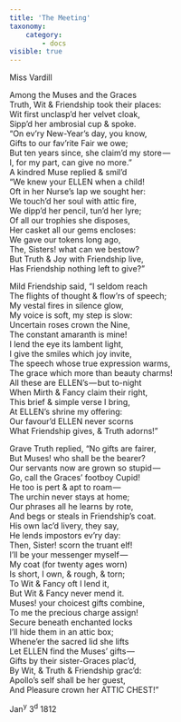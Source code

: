 ```yaml
---
title: 'The Meeting'
taxonomy:
    category:
        - docs
visible: true
---
```


<div class="author">Miss Vardill</div>

Among the Muses and the Graces  
Truth, Wit & Friendship took their places:  
Wit first unclasp’d her velvet cloak,  
Sipp’d her ambrosial cup & spoke.  
“On ev’ry New-Year’s day, you know,  
Gifts to our fav’rite Fair we owe;  
But ten years since, she claim’d my store —   
I, for my part, can give no more.”  
A kindred Muse replied & smil’d  
“We knew your ELLEN when a child!  
Oft in her Nurse’s lap we sought her:  
We touch’d her soul with attic fire,  
We dipp’d her pencil, tun’d her lyre;  
Of all our trophies she disposes,  
Her casket all our gems encloses:  
We gave our tokens long ago,  
The, Sisters! what can we bestow?  
But Truth & Joy with Friendship live,  
Has Friendship nothing left to give?”

Mild Friendship said, “I seldom reach  
The flights of thought & flow’rs of speech;  
My vestal fires in silence glow,  
My voice is soft, my step is slow:  
Uncertain roses crown the Nine,  
The constant amaranth is mine!  
I lend the eye its lambent light,  
I give the smiles which joy invite,  
The speech whose true expression warms,  
The grace which more than beauty charms!  
All these are ELLEN’s — but to-night  
When Mirth & Fancy claim their right,  
This brief & simple verse I bring,  
At ELLEN’s shrine my offering:  
Our favour’d ELLEN never scorns  
What Friendship gives, & Truth adorns!”

Grave Truth replied, “No gifts are fairer,  
But Muses! who shall be the bearer?  
Our servants now are grown so stupid —   
Go, call the Graces’ footboy Cupid!  
He too is pert & apt to roam —   
The urchin never stays at home;  
Our phrases all he learns by rote,  
And begs or steals in Friendship’s coat.  
His own lac’d livery, they say,  
He lends impostors ev’ry day:  
Then, Sister! scorn the truant elf!  
I’ll be your messenger myself —   
My coat (for twenty ages worn)  
Is short, I own, & rough, & torn;  
To Wit & Fancy oft I lend it,  
But Wit & Fancy never mend it.  
Muses! your choicest gifts combine,  
To me the precious charge assign!  
Secure beneath enchanted locks  
I’ll hide them in an attic box;  
Whene’er the sacred lid she lifts  
Let ELLEN find the Muses’ gifts —   
Gifts by their sister-Graces plac’d,  
By Wit, & Truth & Friendship grac’d:  
Apollo’s self shall be her guest,  
And Pleasure crown her ATTIC CHEST!”

Jan<sup>y</sup> 3<sup>d</sup> 1812
